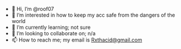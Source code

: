 - 👋 Hi, I’m @roof07
- 👀 I’m interested in how to keep my acc safe from the dangers of the world
- 🌱 I’m currently learning; not sure
- 💞️ I’m looking to collaborate on; n/a
- 📫 How to reach me; my email is Rxthacid@gmail.com

<!---
roof07/roof07 is a ✨ special ✨ repository because its `README.md` (this file) appears on your GitHub profile.
You can click the Preview link to take a look at your changes.
--->

